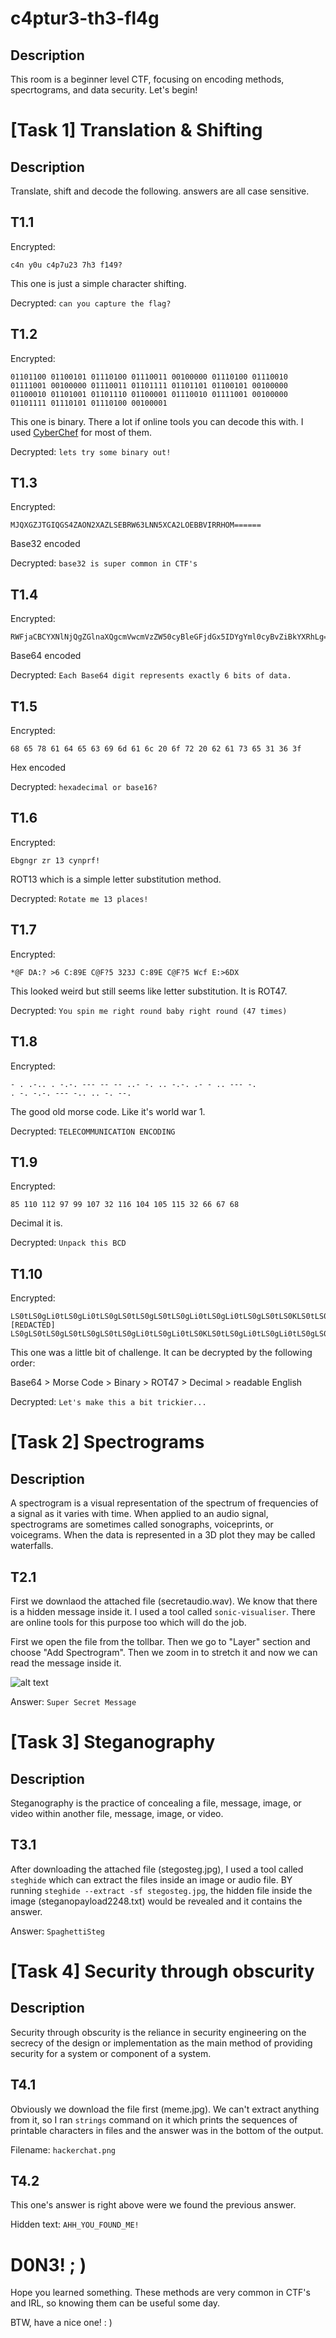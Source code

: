 # c4ptur3-th3-fl4g

## Description
This room is a beginner level CTF, focusing on encoding methods, specrtograms, and data security. Let's begin!

# [Task 1] Translation & Shifting 

## Description
Translate, shift and decode the following. answers are all case sensitive.

## T1.1
Encrypted:

    c4n y0u c4p7u23 7h3 f149?

This one is just a simple character shifting.

Decrypted: `can you capture the flag?`


## T1.2
Encrypted:

    01101100 01100101 01110100 01110011 00100000 01110100 01110010 01111001 00100000 01110011 01101111 01101101 01100101 00100000 01100010 01101001 01101110 01100001 01110010 01111001 00100000 01101111 01110101 01110100 00100001

This one is binary. There a lot if online tools you can decode this with. I used [CyberChef](https://gchq.github.io/CyberChef/) for most of them.

Decrypted: `lets try some binary out!`


## T1.3
Encrypted:

    MJQXGZJTGIQGS4ZAON2XAZLSEBRW63LNN5XCA2LOEBBVIRRHOM======

Base32 encoded

Decrypted: `base32 is super common in CTF's`


## T1.4
Encrypted:

    RWFjaCBCYXNlNjQgZGlnaXQgcmVwcmVzZW50cyBleGFjdGx5IDYgYml0cyBvZiBkYXRhLg==

Base64 encoded

Decrypted: `Each Base64 digit represents exactly 6 bits of data.`


## T1.5
Encrypted:

    68 65 78 61 64 65 63 69 6d 61 6c 20 6f 72 20 62 61 73 65 31 36 3f

Hex encoded

Decrypted: `hexadecimal or base16?`


## T1.6
Encrypted:

    Ebgngr zr 13 cynprf!

ROT13 which is a simple letter substitution method.

Decrypted: `Rotate me 13 places!`


## T1.7
Encrypted:

    *@F DA:? >6 C:89E C@F?5 323J C:89E C@F?5 Wcf E:>6DX

This looked weird but still seems like letter substitution. It is ROT47.

Decrypted: `You spin me right round baby right round (47 times)`


## T1.8
Encrypted:

    - . .-.. . -.-. --- -- -- ..- -. .. -.-. .- - .. --- -.
    . -. -.-. --- -.. .. -. --.

The good old morse code. Like it's world war 1.

Decrypted: `TELECOMMUNICATION ENCODING`


## T1.9
Encrypted:

    85 110 112 97 99 107 32 116 104 105 115 32 66 67 68

Decimal it is.

Decrypted: `Unpack this BCD`


## T1.10
Encrypted:

    LS0tLS0gLi0tLS0gLi0tLS0gLS0tLS0gLS0tLS0gLi0tLS0gLi0tLS0gLS0tLS0KLS0tLS0gLi0tLS0gLi0tLS0gLS0tLS0gLS0tLS0gLi0tLS0gLS0tLS0gLi0tLS0KLS0tLS0gLS0tLS0gLi0tLS0gLS0tLS0gLS0t
    [REDACTED]
    LS0gLS0tLS0gLS0tLS0gLS0tLS0gLi0tLS0gLi0tLS0KLS0tLS0gLi0tLS0gLi0tLS0gLS0tLS0gLS0tLS0gLi0tLS0gLS0tLS0gLi0tLS0=

This one was a little bit of challenge. It can be decrypted by the following order:

Base64 > Morse Code > Binary > ROT47 > Decimal > readable English

Decrypted: `Let's make this a bit trickier...`


# [Task 2] Spectrograms

## Description
A spectrogram is a visual representation of the spectrum of frequencies of a signal as it varies with time. When applied to an audio signal, spectrograms are sometimes called sonographs, voiceprints, or voicegrams. When the data is represented in a 3D plot they may be called waterfalls.

## T2.1

First we downlaod the attached file (secretaudio.wav). We know that there is a hidden message inside it. I used a tool called `sonic-visualiser`. There are online tools for this purpose too which will do the job.

First we open the file from the tollbar. Then we go to "Layer" section and choose "Add Spectrogram". Then we zoom in to stretch it and now we can read the message inside it.

![alt text](./files/sonic_screenshot.png)

Answer: `Super Secret Message`


# [Task 3] Steganography

## Description
Steganography is the practice of concealing a file, message, image, or video within another file, message, image, or video.

## T3.1

After downloading the attached file (stegosteg.jpg), I used a tool called `steghide` which can extract the files inside an image or audio file. BY running `steghide --extract -sf stegosteg.jpg`, the hidden file inside the image (steganopayload2248.txt) would be revealed and it contains the answer.

Answer: `SpaghettiSteg`


# [Task 4] Security through obscurity 

## Description
Security through obscurity is the reliance in security engineering on the secrecy of the design or implementation as the main method of providing security for a system or component of a system.

## T4.1

Obviously we download the file first (meme.jpg). We can't extract anything from it, so I ran `strings` command on it which prints the sequences of printable characters in files and the answer was in the bottom of the output.

Filename: `hackerchat.png`


## T4.2

This one's answer is right above were we found the previous answer.

Hidden text: `AHH_YOU_FOUND_ME!`


# D0N3! ; )

Hope you learned something. These methods are very common in CTF's and IRL, so knowing them can be useful some day.

BTW, have a nice one! : )
